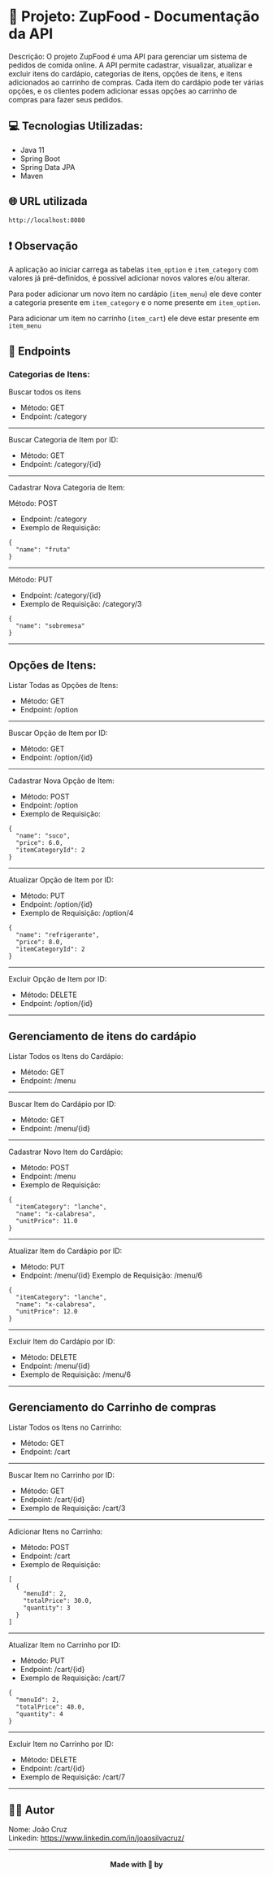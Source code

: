 # 🥪 Projeto: ZupFood - Documentação da API

Descrição:
O projeto ZupFood é uma API para gerenciar um sistema de pedidos de comida online. A API permite cadastrar, visualizar, atualizar e excluir itens do cardápio, categorias de itens, opções de itens, e itens adicionados ao carrinho de compras. Cada item do cardápio pode ter várias opções, e os clientes podem adicionar essas opções ao carrinho de compras para fazer seus pedidos.

## 💻 Tecnologias Utilizadas:

- Java 11
- Spring Boot
- Spring Data JPA
- Maven

## 🌐 URL utilizada
  `http://localhost:8080`

## ❗ Observação

A aplicação ao iniciar carrega as tabelas `item_option` e `item_category` com valores já pré-definidos, é possível adicionar novos valores e/ou alterar.

Para poder adicionar um novo item no cardápio (`item_menu`) ele deve conter a categoria presente em `item_category` e o nome presente em `item_option`.

Para adicionar um item no carrinho (`item_cart`) ele deve estar presente em `item_menu`

## 🔴 Endpoints

### Categorias de Itens:

Buscar todos os itens
- Método: GET
- Endpoint: /category

---

Buscar Categoria de Item por ID:
- Método: GET
- Endpoint: /category/{id}

---

Cadastrar Nova Categoria de Item:

Método: POST
- Endpoint: /category
- Exemplo de Requisição:
```
{
  "name": "fruta"
}
```

---

Método: PUT
- Endpoint: /category/{id}
- Exemplo de Requisição: /category/3

```
{
  "name": "sobremesa"
}
```

---

## Opções de Itens:

Listar Todas as Opções de Itens:
- Método: GET
- Endpoint: /option

---

Buscar Opção de Item por ID:
- Método: GET
- Endpoint: /option/{id}

---

Cadastrar Nova Opção de Item:
- Método: POST
- Endpoint: /option
- Exemplo de Requisição:
```
{
  "name": "suco",
  "price": 6.0,
  "itemCategoryId": 2
}
```

---

Atualizar Opção de Item por ID:
- Método: PUT
- Endpoint: /option/{id}
- Exemplo de Requisição: /option/4
```
{
  "name": "refrigerante",
  "price": 8.0,
  "itemCategoryId": 2
}
```

---

Excluir Opção de Item por ID:
- Método: DELETE
- Endpoint: /option/{id}

---

## Gerenciamento de itens do cardápio

Listar Todos os Itens do Cardápio:
- Método: GET
- Endpoint: /menu

---

Buscar Item do Cardápio por ID:
- Método: GET
- Endpoint: /menu/{id}

---

Cadastrar Novo Item do Cardápio:
- Método: POST
- Endpoint: /menu
- Exemplo de Requisição:

```
{
  "itemCategory": "lanche",
  "name": "x-calabresa",
  "unitPrice": 11.0
}
```

---

Atualizar Item do Cardápio por ID:
- Método: PUT
- Endpoint: /menu/{id}
Exemplo de Requisição: /menu/6
```
{
  "itemCategory": "lanche",
  "name": "x-calabresa",
  "unitPrice": 12.0
}
```

---

Excluir Item do Cardápio por ID:
- Método: DELETE
- Endpoint: /menu/{id}
- Exemplo de Requisição: /menu/6

---

## Gerenciamento do Carrinho de compras

Listar Todos os Itens no Carrinho:
- Método: GET
- Endpoint: /cart

---
 
Buscar Item no Carrinho por ID:
- Método: GET
- Endpoint: /cart/{id}
- Exemplo de Requisição: /cart/3

---

Adicionar Itens no Carrinho:  
- Método: POST
- Endpoint: /cart
- Exemplo de Requisição:
```
[
  {
    "menuId": 2,
    "totalPrice": 30.0,
    "quantity": 3
  }
]
```

---

Atualizar Item no Carrinho por ID:
- Método: PUT
- Endpoint: /cart/{id}
- Exemplo de Requisição: /cart/7
```
{
  "menuId": 2,
  "totalPrice": 40.0,
  "quantity": 4
}
```

---

Excluir Item no Carrinho por ID:
- Método: DELETE
- Endpoint: /cart/{id}
- Exemplo de Requisição: /cart/7

---

## 👨‍💻 Autor

Nome: João Cruz<br>Linkedin: https://www.linkedin.com/in/joaosilvacruz/

---

<h4 align=center>Made with 💚 by <a href="https://gith




  
